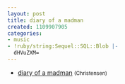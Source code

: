 ```yaml
---
layout: post
title: diary of a madman
created: 1109907905
categories:
- music
- !ruby/string:Sequel::SQL::Blob |-
  dHVuZXM=
---
```

<ul>
<li><a href="http://music.bubblehouse.org.s3-website-us-east-1.amazonaws.com/music/diary_of_a_madman.mp3">diary of a madman</a> <small>(Christensen)</small></li>
</ul>
